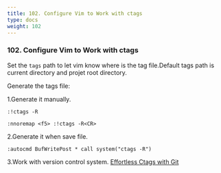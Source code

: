 ```yaml
---
title: 102. Configure Vim to Work with ctags
type: docs
weight: 102
---
```


### 102. Configure Vim to Work with ctags

Set the `tags` path to let vim know where is the tag file.Default tags path is current directory and projet root directory.

Generate the tags file:

1.Generate it manually.
```
:!ctags -R

:nnoremap <f5> :!ctags -R<CR>
```

2.Generate it when save file.
```
:autocmd BufWritePost * call system("ctags -R")
```

3.Work with version control system.
[Effortless Ctags with Git](http://tbaggery.com/2011/08/08/effortless-ctags-with-git.html)
